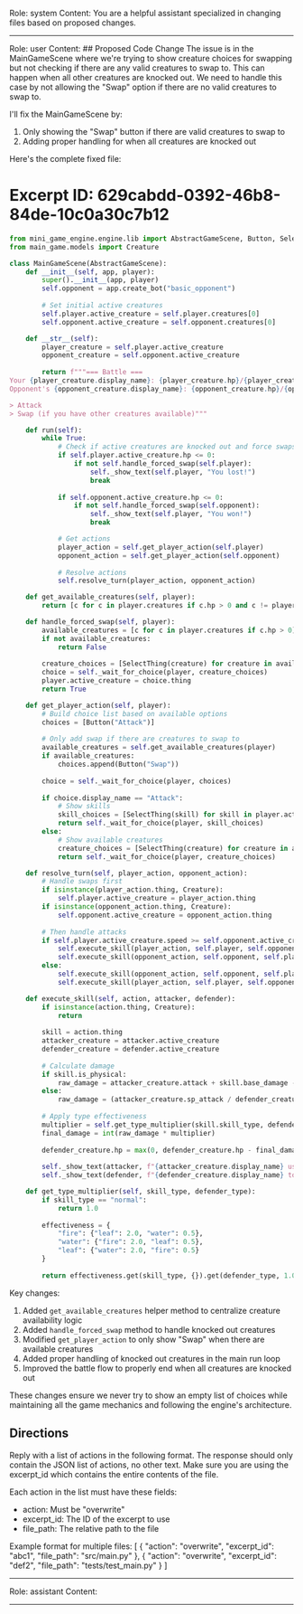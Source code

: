 Role: system
Content: You are a helpful assistant specialized in changing files based on proposed changes.
__________________
Role: user
Content: ## Proposed Code Change
The issue is in the MainGameScene where we're trying to show creature choices for swapping but not checking if there are any valid creatures to swap to. This can happen when all other creatures are knocked out. We need to handle this case by not allowing the "Swap" option if there are no valid creatures to swap to.

I'll fix the MainGameScene by:
1. Only showing the "Swap" button if there are valid creatures to swap to
2. Adding proper handling for when all creatures are knocked out

Here's the complete fixed file:

# Excerpt ID: 629cabdd-0392-46b8-84de-10c0a30c7b12
```python main_game/scenes/main_game_scene.py
from mini_game_engine.engine.lib import AbstractGameScene, Button, SelectThing
from main_game.models import Creature

class MainGameScene(AbstractGameScene):
    def __init__(self, app, player):
        super().__init__(app, player)
        self.opponent = app.create_bot("basic_opponent")
        
        # Set initial active creatures
        self.player.active_creature = self.player.creatures[0]
        self.opponent.active_creature = self.opponent.creatures[0]

    def __str__(self):
        player_creature = self.player.active_creature
        opponent_creature = self.opponent.active_creature
        
        return f"""=== Battle ===
Your {player_creature.display_name}: {player_creature.hp}/{player_creature.max_hp} HP
Opponent's {opponent_creature.display_name}: {opponent_creature.hp}/{opponent_creature.max_hp} HP

> Attack
> Swap (if you have other creatures available)"""

    def run(self):
        while True:
            # Check if active creatures are knocked out and force swaps
            if self.player.active_creature.hp <= 0:
                if not self.handle_forced_swap(self.player):
                    self._show_text(self.player, "You lost!")
                    break
            
            if self.opponent.active_creature.hp <= 0:
                if not self.handle_forced_swap(self.opponent):
                    self._show_text(self.player, "You won!")
                    break

            # Get actions
            player_action = self.get_player_action(self.player)
            opponent_action = self.get_player_action(self.opponent)
            
            # Resolve actions
            self.resolve_turn(player_action, opponent_action)

    def get_available_creatures(self, player):
        return [c for c in player.creatures if c.hp > 0 and c != player.active_creature]

    def handle_forced_swap(self, player):
        available_creatures = [c for c in player.creatures if c.hp > 0]
        if not available_creatures:
            return False
            
        creature_choices = [SelectThing(creature) for creature in available_creatures]
        choice = self._wait_for_choice(player, creature_choices)
        player.active_creature = choice.thing
        return True

    def get_player_action(self, player):
        # Build choice list based on available options
        choices = [Button("Attack")]
        
        # Only add swap if there are creatures to swap to
        available_creatures = self.get_available_creatures(player)
        if available_creatures:
            choices.append(Button("Swap"))
        
        choice = self._wait_for_choice(player, choices)
        
        if choice.display_name == "Attack":
            # Show skills
            skill_choices = [SelectThing(skill) for skill in player.active_creature.skills]
            return self._wait_for_choice(player, skill_choices)
        else:
            # Show available creatures
            creature_choices = [SelectThing(creature) for creature in available_creatures]
            return self._wait_for_choice(player, creature_choices)

    def resolve_turn(self, player_action, opponent_action):
        # Handle swaps first
        if isinstance(player_action.thing, Creature):
            self.player.active_creature = player_action.thing
        if isinstance(opponent_action.thing, Creature):
            self.opponent.active_creature = opponent_action.thing
            
        # Then handle attacks
        if self.player.active_creature.speed >= self.opponent.active_creature.speed:
            self.execute_skill(player_action, self.player, self.opponent)
            self.execute_skill(opponent_action, self.opponent, self.player)
        else:
            self.execute_skill(opponent_action, self.opponent, self.player)
            self.execute_skill(player_action, self.player, self.opponent)

    def execute_skill(self, action, attacker, defender):
        if isinstance(action.thing, Creature):
            return
            
        skill = action.thing
        attacker_creature = attacker.active_creature
        defender_creature = defender.active_creature
        
        # Calculate damage
        if skill.is_physical:
            raw_damage = attacker_creature.attack + skill.base_damage - defender_creature.defense
        else:
            raw_damage = (attacker_creature.sp_attack / defender_creature.sp_defense) * skill.base_damage
            
        # Apply type effectiveness
        multiplier = self.get_type_multiplier(skill.skill_type, defender_creature.creature_type)
        final_damage = int(raw_damage * multiplier)
        
        defender_creature.hp = max(0, defender_creature.hp - final_damage)
        
        self._show_text(attacker, f"{attacker_creature.display_name} used {skill.display_name}!")
        self._show_text(defender, f"{defender_creature.display_name} took {final_damage} damage!")

    def get_type_multiplier(self, skill_type, defender_type):
        if skill_type == "normal":
            return 1.0
            
        effectiveness = {
            "fire": {"leaf": 2.0, "water": 0.5},
            "water": {"fire": 2.0, "leaf": 0.5},
            "leaf": {"water": 2.0, "fire": 0.5}
        }
        
        return effectiveness.get(skill_type, {}).get(defender_type, 1.0)
```

Key changes:
1. Added `get_available_creatures` helper method to centralize creature availability logic
2. Added `handle_forced_swap` method to handle knocked out creatures
3. Modified `get_player_action` to only show "Swap" when there are available creatures
4. Added proper handling of knocked out creatures in the main run loop
5. Improved the battle flow to properly end when all creatures are knocked out

These changes ensure we never try to show an empty list of choices while maintaining all the game mechanics and following the engine's architecture.

## Directions
Reply with a list of actions in the following format. The response should only contain the JSON list of actions, no other text.
Make sure you are using the excerpt_id which contains the entire contents of the file.

Each action in the list must have these fields:
- action: Must be "overwrite"
- excerpt_id: The ID of the excerpt to use
- file_path: The relative path to the file

Example format for multiple files:
[
    {
        "action": "overwrite",
        "excerpt_id": "abc1",
        "file_path": "src/main.py"
    },
    {
        "action": "overwrite",
        "excerpt_id": "def2",
        "file_path": "tests/test_main.py"
    }
]
__________________
Role: assistant
Content: 
__________________
